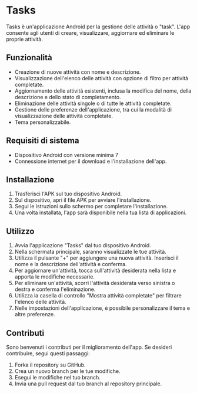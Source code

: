 # Tasks

Tasks è un'applicazione Android per la gestione delle attività o "task". L'app consente agli utenti di creare, visualizzare, aggiornare ed eliminare le proprie attività.

## Funzionalità

- Creazione di nuove attività con nome e descrizione.
- Visualizzazione dell'elenco delle attività con opzione di filtro per attività completate.
- Aggiornamento delle attività esistenti, inclusa la modifica del nome, della descrizione e dello stato di completamento.
- Eliminazione delle attività singole o di tutte le attività completate.
- Gestione delle preferenze dell'applicazione, tra cui la modalità di visualizzazione delle attività completate.
- Tema personalizzabile.

## Requisiti di sistema

- Dispositivo Android con versione minima 7
- Connessione internet per il download e l'installazione dell'app.

## Installazione

1. Trasferisci l'APK sul tuo dispositivo Android.
2. Sul dispositivo, apri il file APK per avviare l'installazione.
3. Segui le istruzioni sullo schermo per completare l'installazione.
4. Una volta installata, l'app sarà disponibile nella tua lista di applicazioni.

## Utilizzo

1. Avvia l'applicazione "Tasks" dal tuo dispositivo Android.
2. Nella schermata principale, saranno visualizzate le tue attività.
3. Utilizza il pulsante "+" per aggiungere una nuova attività. Inserisci il nome e la descrizione dell'attività e conferma.
4. Per aggiornare un'attività, tocca sull'attività desiderata nella lista e apporta le modifiche necessarie.
5. Per eliminare un'attività, scorri l'attività desiderata verso sinistra o destra e conferma l'eliminazione.
6. Utilizza la casella di controllo "Mostra attività completate" per filtrare l'elenco delle attività.
7. Nelle impostazioni dell'applicazione, è possibile personalizzare il tema e altre preferenze.

## Contributi

Sono benvenuti i contributi per il miglioramento dell'app. Se desideri contribuire, segui questi passaggi:

1. Forka il repository su GitHub.
2. Crea un nuovo branch per le tue modifiche.
3. Esegui le modifiche nel tuo branch.
4. Invia una pull request dal tuo branch al repository principale.
